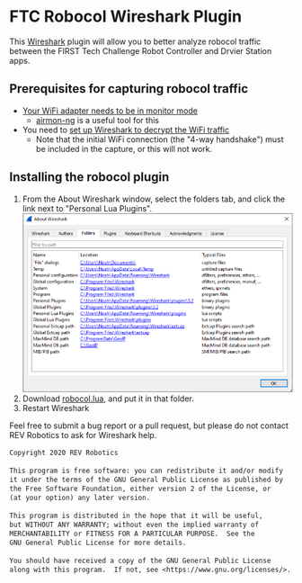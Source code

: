 # FTC Robocol Wireshark Plugin
This [Wireshark](https://www.wireshark.org/) plugin will allow you to better analyze robocol traffic between the FIRST
Tech Challenge Robot Controller and Drvier Station apps.

## Prerequisites for capturing robocol traffic
* [Your WiFi adapter needs to be in monitor mode](https://wiki.wireshark.org/CaptureSetup/WLAN#Turning_on_monitor_mode)
    * [airmon-ng](https://www.aircrack-ng.org/doku.php?id=airmon-ng) is a useful tool for this
* You need to [set up Wireshark to decrypt the WiFi traffic](https://wiki.wireshark.org/HowToDecrypt802.11)
    * Note that the initial WiFi connection (the "4-way handshake") must be included in the capture, or this will not work.
    
## Installing the robocol plugin
1. From the About Wireshark window, select the folders tab, and click the link next to "Personal Lua Plugins".
    ![wireshark about dialog, folders tab](assets/Wireshark-Folders.png)
2. Download <a href="https://raw.githubusercontent.com/REVrobotics/FTC-robocol-Wireshark-plugin/master/robocol.lua" download>
robocol.lua</a>, and put it in that folder.
3. Restart Wireshark

Feel free to submit a bug report or a pull request, but please do not contact REV Robotics to ask for Wireshark help.

```
Copyright 2020 REV Robotics

This program is free software: you can redistribute it and/or modify
it under the terms of the GNU General Public License as published by
the Free Software Foundation, either version 2 of the License, or
(at your option) any later version.

This program is distributed in the hope that it will be useful,
but WITHOUT ANY WARRANTY; without even the implied warranty of
MERCHANTABILITY or FITNESS FOR A PARTICULAR PURPOSE.  See the
GNU General Public License for more details.

You should have received a copy of the GNU General Public License
along with this program.  If not, see <https://www.gnu.org/licenses/>.
```
